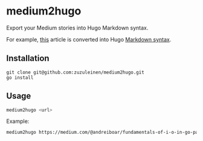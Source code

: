 # medium2hugo

Export your Medium stories into Hugo Markdown syntax.

For example, [this](https://medium.com/@andreiboar/fundamentals-of-i-o-in-go-part-2-e7bb68cd5608) article is converted
into Hugo [Markdown syntax](https://raw.githubusercontent.com/zuzuleinen/medium2hugo/main/example.md).

## Installation

```shell
git clone git@github.com:zuzuleinen/medium2hugo.git
go install
```

## Usage

```bash
medium2hugo <url>
```

Example:

```bash
medium2hugo https://medium.com/@andreiboar/fundamentals-of-i-o-in-go-part-2-e7bb68cd5608
```
